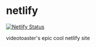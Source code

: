 # netlify
[![Netlify Status](https://api.netlify.com/api/v1/badges/54cef0a0-5347-4541-b4ad-5046b17d9223/deploy-status)](https://app.netlify.com/sites/videotoaster/deploys)

videotoaster's epic cool netlify site
